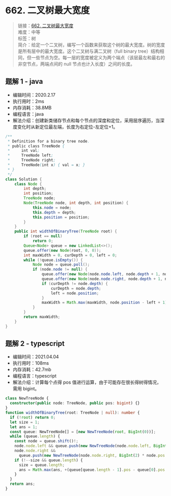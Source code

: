 # 662. 二叉树最大宽度

> 链接：[662. 二叉树最大宽度](https://leetcode-cn.com/problems/maximum-width-of-binary-tree/)  
> 难度：中等  
> 标签：树  
> 简介：给定一个二叉树，编写一个函数来获取这个树的最大宽度。树的宽度是所有层中的最大宽度。这个二叉树与满二叉树（full binary tree）结构相同，但一些节点为空。每一层的宽度被定义为两个端点（该层最左和最右的非空节点，两端点间的 null 节点也计入长度）之间的长度。

## 题解 1 - java

- 编辑时间：2020.2.17
- 执行用时：2ms
- 内存消耗：38.8MB
- 编程语言：java
- 解法介绍：创建新类储存节点和每个节点的深度和定位，采用层序遍历，当深度变化时从新定位最左端，长度为右定位-左定位+1。

```java
/**
 * Definition for a binary tree node.
 * public class TreeNode {
 *     int val;
 *     TreeNode left;
 *     TreeNode right;
 *     TreeNode(int x) { val = x; }
 * }
 */
class Solution {
	class Node {
		int depth;
		int position;
		TreeNode node;
		Node(TreeNode node, int depth, int position) {
			this.node = node;
			this.depth = depth;
			this.position = position;
		}
	}
	public int widthOfBinaryTree(TreeNode root) {
		if (root == null)
			return 0;
		Queue<Node> queue = new LinkedList<>();
		queue.offer(new Node(root, 0, 0));
		int maxWidth = 0, curDepth = 0, left = 0;
		while (!queue.isEmpty()) {
			Node node = queue.poll();
			if (node.node != null) {
				queue.offer(new Node(node.node.left, node.depth + 1, node.position * 2));
				queue.offer(new Node(node.node.right, node.depth + 1, node.position * 2+1));
				if (curDepth != node.depth) {
					curDepth = node.depth;
					left = node.position;
				}
				maxWidth = Math.max(maxWidth, node.position - left + 1);
			}
		}
		return maxWidth;
	}
}
```

## 题解 2 - typescript

- 编辑时间：2021.04.04
- 执行用时：108ms
- 内存消耗：42.7mb
- 编程语言：typescript
- 解法介绍：计算每个点得 pos 值进行运算，由于可能存在很长得树得情况，需用 bigint。

```typescript
class NewTreeNode {
  constructor(public node: TreeNode, public pos: bigint) {}
}
function widthOfBinaryTree(root: TreeNode | null): number {
  if (!root) return 0;
  let size = 1;
  let ans = 1;
  const queue: NewTreeNode[] = [new NewTreeNode(root, BigInt(0))];
  while (queue.length) {
    const node = queue.shift()!;
    node.node.left && queue.push(new NewTreeNode(node.node.left, BigInt(2) * node.pos + BigInt(1)));
    node.node.right &&
      queue.push(new NewTreeNode(node.node.right, BigInt(2) * node.pos + BigInt(2)));
    if (!--size && queue.length) {
      size = queue.length;
      ans = Math.max(ans, +(queue[queue.length - 1].pos - queue[0].pos + BigInt(1)).toString());
    }
  }
  return ans;
}
```
